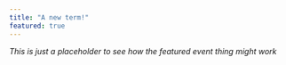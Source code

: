 ```yaml
---
title: "A new term!"
featured: true
---
```


_This is just a placeholder to see how the featured event thing might work_
